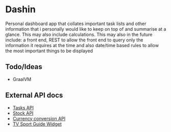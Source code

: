 # Dashin

Personal dashboard app that collates important task lists and other information that 
i personally would like to keep on top of and summarise at a glance.  This may also include
calculations.  This may also in the future include: a front end, REST to allow 
the front end to query only the information it requires at the time and also date/time based 
rules to allow the most important things to be displayed

## Todo/Ideas

* GraalVM

## External API docs

* [Tasks API](https://developer.todoist.com/rest/v2/)
* [Stock API](https://polygon.io/docs/stocks/)
* [Currency conversion API](https://app.freecurrencyapi.com/dashboard)
* [TV Sport Guide Widget](https://www.tvsportguide.com/page/widget/)
